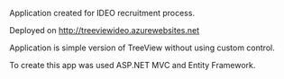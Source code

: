 Application created for IDEO recruitment process.

Deployed on http://treeviewideo.azurewebsites.net

Application is simple version of TreeView without using custom control.

To create this app was used ASP.NET MVC and Entity Framework.
